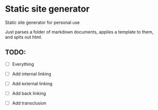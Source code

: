 # Static site generator
Static site generator for personal use

Just parses a folder of markdown documents, applies a template to them, and spits out html.

## TODO:

- [ ] Everything

- [ ] Add internal linking

- [ ] Add external linking

- [ ] Add back linking

- [ ] Add transclusion

